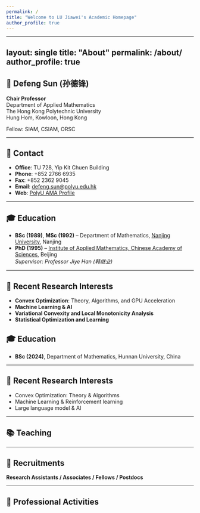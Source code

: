 ```yaml
---
permalink: /
title: "Welcome to LU Jiawei's Academic Homepage"
author_profile: true
---
```


---
layout: single
title: "About"
permalink: /about/
author_profile: true
---

## 👤 Defeng Sun (孙德锋)

**Chair Professor**  
Department of Applied Mathematics  
The Hong Kong Polytechnic University  
Hung Hom, Kowloon, Hong Kong

Fellow: SIAM, CSIAM, ORSC

---

## 📍 Contact

- **Office**: TU 728, Yip Kit Chuen Building  
- **Phone**: +852 2766 6935  
- **Fax**: +852 2362 9045  
- **Email**: [defeng.sun@polyu.edu.hk](mailto:defeng.sun@polyu.edu.hk)  
- **Web**: [PolyU AMA Profile](https://www.polyu.edu.hk/ama/profile/dfsun)

---

## 🎓 Education

- **BSc (1989)**, **MSc (1992)** – Department of Mathematics, [Nanjing University](https://www.nju.edu.cn), Nanjing  
- **PhD (1995)** – [Institute of Applied Mathematics, Chinese Academy of Sciences](http://www.amss.ac.cn), Beijing  
  *Supervisor: Professor Jiye Han (韩继业)*

---

## 🔬 Recent Research Interests

- **Convex Optimization**: Theory, Algorithms, and GPU Acceleration  
- **Machine Learning & AI**  
- **Variational Convexity and Local Monotonicity Analysis**  
- **Statistical Optimization and Learning**




## 🎓 Education

- **BSc (2024)**, Department of Mathematics, Hunnan University, China  

---

## 🔬 Recent Research Interests

- Convex Optimization: Theory & Algorithms  
- Machine Learning & Reinforcement learning   
- Large language model & AI

---

## 📚 Teaching

<!-- **AMA615 – Nonlinear Optimization Methods**  
*Semester 1, 2020/2021*  
Lecture times: Wednesday (11:30–12:30), Friday (11:30–13:30) -->

---

## 📢 Recruitments

<!-- **PhD Students**  
I welcome applicants with a strong analytical background and interest in applying mathematics and AI to real-world problems.  
English requirement: *IELTS ≥ 6.5* or *TOEFL ≥ 80*  
Consider applying via the [Hong Kong PhD Fellowship Scheme](https://www.rgc.edu.hk/hkphd) -->

**Research Assistants / Associates / Fellows / Postdocs**  
<!-- Multiple positions available. Topics include:
- Convex and non-convex optimization  
- AI and machine learning  
- Metaverse-related analysis  
- Variational convexity  
- Mixed-integer programming  

Priority will be given to those eager to explore and understand AI technologies. -->

---

## 🧩 Professional Activities

<!-- - **Vice President**, Operations Research Society of China *(from Nov 2024)*  
- **Steering Committee Member**, ICCOPT 2025 (Mathematical Optimization Society)  
- **President**, The Hong Kong Mathematical Society *(May 2020 – May 2024)*  
- **Co-Chair**, SIAM Conference on Optimization (OP20), PolyU *(rescheduled: [OP21](https://www.siam.org/conferences/cm/conference/op21))*

**Program Committee Member**:
- ICCOPT 2019, Berlin *(Aug 5–8, 2019)*  
- ICCOPT 2016, Tokyo *(Aug 6–11, 2016)*  

**Editorial Roles**:
- *Mathematical Programming* (Series A: Aug 2007–; Series B: Jan 2014–Dec 2017)  
- *SIAM Journal on Optimization* *(Jan 2012–)*  
- *Journal of the Operations Research Society of China* *(2012)*  
- *Journal of Computational Mathematics* *(2017–)*  
- *Science China Mathematics* *(Jan 2018–)*  
- *Journal of Optimization Theory and Applications* *(2021–)*  
- *Asia-Pacific Journal of Operational Research*  
  - Advisory Committee *(Jan 2014–)*  
  - Editor-in-Chief *(Oct 2010–Dec 2013)* -->






<!-- before -->
<!-- ---
permalink: /
title: "Academic Pages is a ready-to-fork GitHub Pages template for academic personal websites"
author_profile: true
redirect_from: 
  - /about/
  - /about.html
---

This is the front page of a website that is powered by the [Academic Pages template](https://github.com/academicpages/academicpages.github.io) and hosted on GitHub pages. [GitHub pages](https://pages.github.com) is a free service in which websites are built and hosted from code and data stored in a GitHub repository, automatically updating when a new commit is made to the repository. This template was forked from the [Minimal Mistakes Jekyll Theme](https://mmistakes.github.io/minimal-mistakes/) created by Michael Rose, and then extended to support the kinds of content that academics have: publications, talks, teaching, a portfolio, blog posts, and a dynamically-generated CV. You can fork [this template](https://github.com/academicpages/academicpages.github.io) right now, modify the configuration and markdown files, add your own PDFs and other content, and have your own site for free, with no ads!

A data-driven personal website
======
Like many other Jekyll-based GitHub Pages templates, Academic Pages makes you separate the website's content from its form. The content & metadata of your website are in structured markdown files, while various other files constitute the theme, specifying how to transform that content & metadata into HTML pages. You keep these various markdown (.md), YAML (.yml), HTML, and CSS files in a public GitHub repository. Each time you commit and push an update to the repository, the [GitHub pages](https://pages.github.com/) service creates static HTML pages based on these files, which are hosted on GitHub's servers free of charge.

Many of the features of dynamic content management systems (like Wordpress) can be achieved in this fashion, using a fraction of the computational resources and with far less vulnerability to hacking and DDoSing. You can also modify the theme to your heart's content without touching the content of your site. If you get to a point where you've broken something in Jekyll/HTML/CSS beyond repair, your markdown files describing your talks, publications, etc. are safe. You can rollback the changes or even delete the repository and start over - just be sure to save the markdown files! Finally, you can also write scripts that process the structured data on the site, such as [this one](https://github.com/academicpages/academicpages.github.io/blob/master/talkmap.ipynb) that analyzes metadata in pages about talks to display [a map of every location you've given a talk](https://academicpages.github.io/talkmap.html).

Getting started
======
1. Register a GitHub account if you don't have one and confirm your e-mail (required!)
1. Fork [this template](https://github.com/academicpages/academicpages.github.io) by clicking the "Use this template" button in the top right. 
1. Go to the repository's settings (rightmost item in the tabs that start with "Code", should be below "Unwatch"). Rename the repository "[your GitHub username].github.io", which will also be your website's URL.
1. Set site-wide configuration and create content & metadata (see below -- also see [this set of diffs](http://archive.is/3TPas) showing what files were changed to set up [an example site](https://getorg-testacct.github.io) for a user with the username "getorg-testacct")
1. Upload any files (like PDFs, .zip files, etc.) to the files/ directory. They will appear at https://[your GitHub username].github.io/files/example.pdf.  
1. Check status by going to the repository settings, in the "GitHub pages" section

Site-wide configuration
------
The main configuration file for the site is in the base directory in [_config.yml](https://github.com/academicpages/academicpages.github.io/blob/master/_config.yml), which defines the content in the sidebars and other site-wide features. You will need to replace the default variables with ones about yourself and your site's github repository. The configuration file for the top menu is in [_data/navigation.yml](https://github.com/academicpages/academicpages.github.io/blob/master/_data/navigation.yml). For example, if you don't have a portfolio or blog posts, you can remove those items from that navigation.yml file to remove them from the header. 

Create content & metadata
------
For site content, there is one markdown file for each type of content, which are stored in directories like _publications, _talks, _posts, _teaching, or _pages. For example, each talk is a markdown file in the [_talks directory](https://github.com/academicpages/academicpages.github.io/tree/master/_talks). At the top of each markdown file is structured data in YAML about the talk, which the theme will parse to do lots of cool stuff. The same structured data about a talk is used to generate the list of talks on the [Talks page](https://academicpages.github.io/talks), each [individual page](https://academicpages.github.io/talks/2012-03-01-talk-1) for specific talks, the talks section for the [CV page](https://academicpages.github.io/cv), and the [map of places you've given a talk](https://academicpages.github.io/talkmap.html) (if you run this [python file](https://github.com/academicpages/academicpages.github.io/blob/master/talkmap.py) or [Jupyter notebook](https://github.com/academicpages/academicpages.github.io/blob/master/talkmap.ipynb), which creates the HTML for the map based on the contents of the _talks directory).

**Markdown generator**

The repository includes [a set of Jupyter notebooks](https://github.com/academicpages/academicpages.github.io/tree/master/markdown_generator
) that converts a CSV containing structured data about talks or presentations into individual markdown files that will be properly formatted for the Academic Pages template. The sample CSVs in that directory are the ones I used to create my own personal website at stuartgeiger.com. My usual workflow is that I keep a spreadsheet of my publications and talks, then run the code in these notebooks to generate the markdown files, then commit and push them to the GitHub repository.

How to edit your site's GitHub repository
------
Many people use a git client to create files on their local computer and then push them to GitHub's servers. If you are not familiar with git, you can directly edit these configuration and markdown files directly in the github.com interface. Navigate to a file (like [this one](https://github.com/academicpages/academicpages.github.io/blob/master/_talks/2012-03-01-talk-1.md) and click the pencil icon in the top right of the content preview (to the right of the "Raw | Blame | History" buttons). You can delete a file by clicking the trashcan icon to the right of the pencil icon. You can also create new files or upload files by navigating to a directory and clicking the "Create new file" or "Upload files" buttons. 

Example: editing a markdown file for a talk
![Editing a markdown file for a talk](/images/editing-talk.png)

For more info
------
More info about configuring Academic Pages can be found in [the guide](https://academicpages.github.io/markdown/), the [growing wiki](https://github.com/academicpages/academicpages.github.io/wiki), and you can always [ask a question on GitHub](https://github.com/academicpages/academicpages.github.io/discussions). The [guides for the Minimal Mistakes theme](https://mmistakes.github.io/minimal-mistakes/docs/configuration/) (which this theme was forked from) might also be helpful. -->
